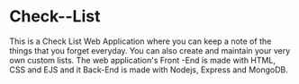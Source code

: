 # Check--List
This is a Check List Web Application where you can keep a note of the things that you forget everyday. You can also create and maintain your very own custom lists. The web application's Front -End is made with HTML, CSS and EJS and it Back-End is made with Nodejs, Express and MongoDB.
